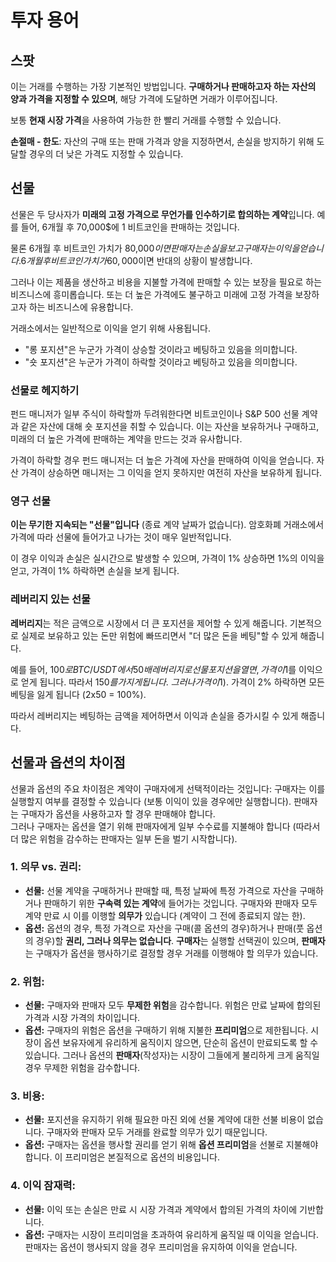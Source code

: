 # 투자 용어

## 스팟

이는 거래를 수행하는 가장 기본적인 방법입니다. **구매하거나 판매하고자 하는 자산의 양과 가격을 지정할 수 있으며**, 해당 가격에 도달하면 거래가 이루어집니다.

보통 **현재 시장 가격**을 사용하여 가능한 한 빨리 거래를 수행할 수 있습니다.

**손절매 - 한도**: 자산의 구매 또는 판매 가격과 양을 지정하면서, 손실을 방지하기 위해 도달할 경우의 더 낮은 가격도 지정할 수 있습니다.

## 선물

선물은 두 당사자가 **미래의 고정 가격으로 무언가를 인수하기로 합의하는 계약**입니다. 예를 들어, 6개월 후 70,000$에 1 비트코인을 판매하는 것입니다.

물론 6개월 후 비트코인 가치가 80,000$이면 판매자는 손실을 보고 구매자는 이익을 얻습니다. 6개월 후 비트코인 가치가 60,000$이면 반대의 상황이 발생합니다.

그러나 이는 제품을 생산하고 비용을 지불할 가격에 판매할 수 있는 보장을 필요로 하는 비즈니스에 흥미롭습니다. 또는 더 높은 가격에도 불구하고 미래에 고정 가격을 보장하고자 하는 비즈니스에 유용합니다.

거래소에서는 일반적으로 이익을 얻기 위해 사용됩니다.

* "롱 포지션"은 누군가 가격이 상승할 것이라고 베팅하고 있음을 의미합니다.
* "숏 포지션"은 누군가 가격이 하락할 것이라고 베팅하고 있음을 의미합니다.

### 선물로 헤지하기 <a href="#mntl-sc-block_7-0" id="mntl-sc-block_7-0"></a>

펀드 매니저가 일부 주식이 하락할까 두려워한다면 비트코인이나 S&P 500 선물 계약과 같은 자산에 대해 숏 포지션을 취할 수 있습니다. 이는 자산을 보유하거나 구매하고, 미래의 더 높은 가격에 판매하는 계약을 만드는 것과 유사합니다.

가격이 하락할 경우 펀드 매니저는 더 높은 가격에 자산을 판매하여 이익을 얻습니다. 자산 가격이 상승하면 매니저는 그 이익을 얻지 못하지만 여전히 자산을 보유하게 됩니다.

### 영구 선물

**이는 무기한 지속되는 "선물"입니다** (종료 계약 날짜가 없습니다). 암호화폐 거래소에서 가격에 따라 선물에 들어가고 나가는 것이 매우 일반적입니다.

이 경우 이익과 손실은 실시간으로 발생할 수 있으며, 가격이 1% 상승하면 1%의 이익을 얻고, 가격이 1% 하락하면 손실을 보게 됩니다.

### 레버리지 있는 선물

**레버리지**는 적은 금액으로 시장에서 더 큰 포지션을 제어할 수 있게 해줍니다. 기본적으로 실제로 보유하고 있는 돈만 위험에 빠뜨리면서 "더 많은 돈을 베팅"할 수 있게 해줍니다.

예를 들어, 100$로 BTC/USDT에서 50배 레버리지로 선물 포지션을 열면, 가격이 1% 상승할 경우 초기 투자금의 1x50 = 50%인 50$를 이익으로 얻게 됩니다. 따라서 150$를 가지게 됩니다.\
그러나 가격이 1% 하락하면 자금의 50%를 잃게 됩니다 (이 경우 59$). 가격이 2% 하락하면 모든 베팅을 잃게 됩니다 (2x50 = 100%).

따라서 레버리지는 베팅하는 금액을 제어하면서 이익과 손실을 증가시킬 수 있게 해줍니다.

## 선물과 옵션의 차이점

선물과 옵션의 주요 차이점은 계약이 구매자에게 선택적이라는 것입니다: 구매자는 이를 실행할지 여부를 결정할 수 있습니다 (보통 이익이 있을 경우에만 실행합니다). 판매자는 구매자가 옵션을 사용하고자 할 경우 판매해야 합니다.\
그러나 구매자는 옵션을 열기 위해 판매자에게 일부 수수료를 지불해야 합니다 (따라서 더 많은 위험을 감수하는 판매자는 일부 돈을 벌기 시작합니다).

### 1. **의무 vs. 권리:**

* **선물:** 선물 계약을 구매하거나 판매할 때, 특정 날짜에 특정 가격으로 자산을 구매하거나 판매하기 위한 **구속력 있는 계약**에 들어가는 것입니다. 구매자와 판매자 모두 계약 만료 시 이를 이행할 **의무가** 있습니다 (계약이 그 전에 종료되지 않는 한).
* **옵션:** 옵션의 경우, 특정 가격으로 자산을 구매(콜 옵션의 경우)하거나 판매(풋 옵션의 경우)할 **권리, 그러나 의무는 없습니다**. **구매자**는 실행할 선택권이 있으며, **판매자**는 구매자가 옵션을 행사하기로 결정할 경우 거래를 이행해야 할 의무가 있습니다.

### 2. **위험:**

* **선물:** 구매자와 판매자 모두 **무제한 위험**을 감수합니다. 위험은 만료 날짜에 합의된 가격과 시장 가격의 차이입니다.
* **옵션:** 구매자의 위험은 옵션을 구매하기 위해 지불한 **프리미엄**으로 제한됩니다. 시장이 옵션 보유자에게 유리하게 움직이지 않으면, 단순히 옵션이 만료되도록 할 수 있습니다. 그러나 옵션의 **판매자**(작성자)는 시장이 그들에게 불리하게 크게 움직일 경우 무제한 위험을 감수합니다.

### 3. **비용:**

* **선물:** 포지션을 유지하기 위해 필요한 마진 외에 선물 계약에 대한 선불 비용이 없습니다. 구매자와 판매자 모두 거래를 완료할 의무가 있기 때문입니다.
* **옵션:** 구매자는 옵션을 행사할 권리를 얻기 위해 **옵션 프리미엄**을 선불로 지불해야 합니다. 이 프리미엄은 본질적으로 옵션의 비용입니다.

### 4. **이익 잠재력:**

* **선물:** 이익 또는 손실은 만료 시 시장 가격과 계약에서 합의된 가격의 차이에 기반합니다.
* **옵션:** 구매자는 시장이 프리미엄을 초과하여 유리하게 움직일 때 이익을 얻습니다. 판매자는 옵션이 행사되지 않을 경우 프리미엄을 유지하여 이익을 얻습니다.
